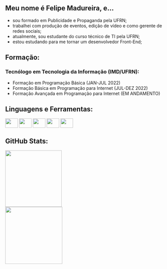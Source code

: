 ## Meu nome é Felipe Madureira, e... ###

* sou formado em Publicidade e Propaganda pela UFRN;
* trabalhei com produção de eventos, edição de vídeo e como gerente de redes sociais;
* atualmente, sou estudante do curso técnico de TI pela UFRN;
* estou estudando para me tornar um desenvolvedor Front-End;

## Formação:
### Tecnólogo em Tecnologia da Informação (IMD/UFRN):
- Formação em Programação Básica (JAN-JUL 2022)
- Formação Básica em Programação para Internet (JUL-DEZ 2022)
- Formação Avançada em Programação para Internet (EM ANDAMENTO)



## Linguagens e Ferramentas:
<div style="display: inline block">
  <img align="center" height="30" width="40" src="https://cdn.jsdelivr.net/gh/devicons/devicon/icons/javascript/javascript-original.svg"/>
  <img align="center" height="30" width="40" src="https://cdn.jsdelivr.net/gh/devicons/devicon/icons/typescript/typescript-original.svg"/>
  <img align="center" height="30" width="40" src="https://cdn.jsdelivr.net/gh/devicons/devicon/icons/html5/html5-original.svg" />
  <img align="center" height="30" width="40" src="https://cdn.jsdelivr.net/gh/devicons/devicon/icons/css3/css3-original.svg" />
  <img align="center" height="30" width="40" src="https://cdn.jsdelivr.net/gh/devicons/devicon/icons/jquery/jquery-original.svg" />
</div>


## GitHub Stats:
<img height="180em" src="https://streak-stats.demolab.com?user=felipemadu13&theme=dark&hide_border=true"/> <br>
<img height="182em" src="https://github-readme-stats.vercel.app/api/top-langs/?username=felipemadu13&layout=compact&langs_count=7&theme=dark&hide_border=true"/>

